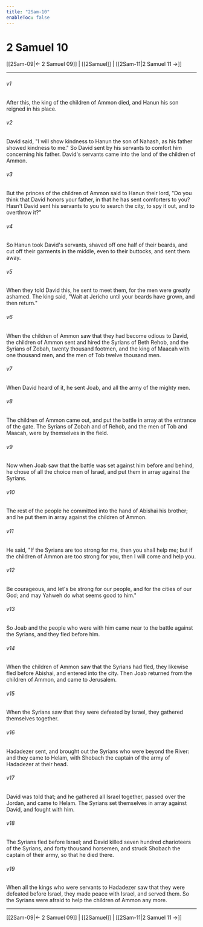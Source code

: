 ```yaml
---
title: "2Sam-10"
enableToc: false
---
```

# 2 Samuel 10

[[2Sam-09|← 2 Samuel 09]] | [[2Samuel]] | [[2Sam-11|2 Samuel 11 →]]
***



###### v1 
After this, the king of the children of Ammon died, and Hanun his son reigned in his place. 

###### v2 
David said, "I will show kindness to Hanun the son of Nahash, as his father showed kindness to me." So David sent by his servants to comfort him concerning his father. David's servants came into the land of the children of Ammon. 

###### v3 
But the princes of the children of Ammon said to Hanun their lord, "Do you think that David honors your father, in that he has sent comforters to you? Hasn't David sent his servants to you to search the city, to spy it out, and to overthrow it?" 

###### v4 
So Hanun took David's servants, shaved off one half of their beards, and cut off their garments in the middle, even to their buttocks, and sent them away. 

###### v5 
When they told David this, he sent to meet them, for the men were greatly ashamed. The king said, "Wait at Jericho until your beards have grown, and then return." 

###### v6 
When the children of Ammon saw that they had become odious to David, the children of Ammon sent and hired the Syrians of Beth Rehob, and the Syrians of Zobah, twenty thousand footmen, and the king of Maacah with one thousand men, and the men of Tob twelve thousand men. 

###### v7 
When David heard of it, he sent Joab, and all the army of the mighty men. 

###### v8 
The children of Ammon came out, and put the battle in array at the entrance of the gate. The Syrians of Zobah and of Rehob, and the men of Tob and Maacah, were by themselves in the field. 

###### v9 
Now when Joab saw that the battle was set against him before and behind, he chose of all the choice men of Israel, and put them in array against the Syrians. 

###### v10 
The rest of the people he committed into the hand of Abishai his brother; and he put them in array against the children of Ammon. 

###### v11 
He said, "If the Syrians are too strong for me, then you shall help me; but if the children of Ammon are too strong for you, then I will come and help you. 

###### v12 
Be courageous, and let's be strong for our people, and for the cities of our God; and may Yahweh do what seems good to him." 

###### v13 
So Joab and the people who were with him came near to the battle against the Syrians, and they fled before him. 

###### v14 
When the children of Ammon saw that the Syrians had fled, they likewise fled before Abishai, and entered into the city. Then Joab returned from the children of Ammon, and came to Jerusalem. 

###### v15 
When the Syrians saw that they were defeated by Israel, they gathered themselves together. 

###### v16 
Hadadezer sent, and brought out the Syrians who were beyond the River: and they came to Helam, with Shobach the captain of the army of Hadadezer at their head. 

###### v17 
David was told that; and he gathered all Israel together, passed over the Jordan, and came to Helam. The Syrians set themselves in array against David, and fought with him. 

###### v18 
The Syrians fled before Israel; and David killed seven hundred charioteers of the Syrians, and forty thousand horsemen, and struck Shobach the captain of their army, so that he died there. 

###### v19 
When all the kings who were servants to Hadadezer saw that they were defeated before Israel, they made peace with Israel, and served them. So the Syrians were afraid to help the children of Ammon any more.

***
[[2Sam-09|← 2 Samuel 09]] | [[2Samuel]] | [[2Sam-11|2 Samuel 11 →]]
